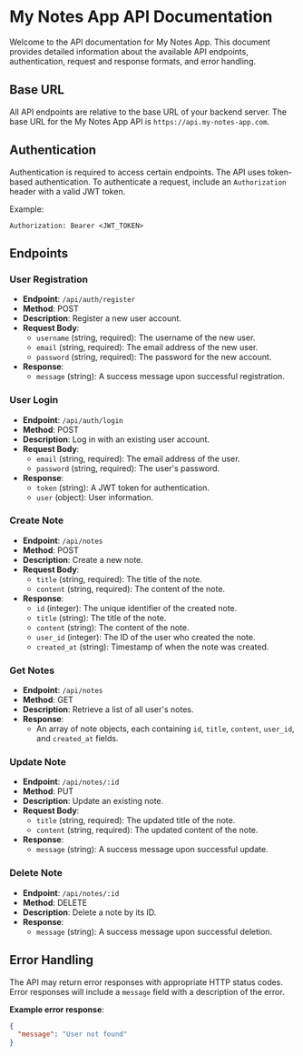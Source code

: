 # My Notes App API Documentation

Welcome to the API documentation for My Notes App. This document provides detailed information about the available API endpoints, authentication, request and response formats, and error handling.

## Base URL

All API endpoints are relative to the base URL of your backend server. The base URL for the My Notes App API is `https://api.my-notes-app.com`.

## Authentication

Authentication is required to access certain endpoints. The API uses token-based authentication. To authenticate a request, include an `Authorization` header with a valid JWT token.

Example:

```http
Authorization: Bearer <JWT_TOKEN>
```

## Endpoints

### User Registration

- **Endpoint**: `/api/auth/register`
- **Method**: POST
- **Description**: Register a new user account.
- **Request Body**:
  - `username` (string, required): The username of the new user.
  - `email` (string, required): The email address of the new user.
  - `password` (string, required): The password for the new account.
- **Response**:
  - `message` (string): A success message upon successful registration.

### User Login

- **Endpoint**: `/api/auth/login`
- **Method**: POST
- **Description**: Log in with an existing user account.
- **Request Body**:
  - `email` (string, required): The email address of the user.
  - `password` (string, required): The user's password.
- **Response**:
  - `token` (string): A JWT token for authentication.
  - `user` (object): User information.

### Create Note

- **Endpoint**: `/api/notes`
- **Method**: POST
- **Description**: Create a new note.
- **Request Body**:
  - `title` (string, required): The title of the note.
  - `content` (string, required): The content of the note.
- **Response**:
  - `id` (integer): The unique identifier of the created note.
  - `title` (string): The title of the note.
  - `content` (string): The content of the note.
  - `user_id` (integer): The ID of the user who created the note.
  - `created_at` (string): Timestamp of when the note was created.

### Get Notes

- **Endpoint**: `/api/notes`
- **Method**: GET
- **Description**: Retrieve a list of all user's notes.
- **Response**:
  - An array of note objects, each containing `id`, `title`, `content`, `user_id`, and `created_at` fields.

### Update Note

- **Endpoint**: `/api/notes/:id`
- **Method**: PUT
- **Description**: Update an existing note.
- **Request Body**:
  - `title` (string, required): The updated title of the note.
  - `content` (string, required): The updated content of the note.
- **Response**:
  - `message` (string): A success message upon successful update.

### Delete Note

- **Endpoint**: `/api/notes/:id`
- **Method**: DELETE
- **Description**: Delete a note by its ID.
- **Response**:
  - `message` (string): A success message upon successful deletion.

## Error Handling

The API may return error responses with appropriate HTTP status codes. Error responses will include a `message` field with a description of the error.

**Example error response**:

```json
{
  "message": "User not found"
}
```
